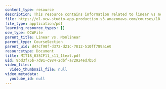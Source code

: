 ```yaml
---
content_type: resource
description: This resource contains information related to linear vs non linear.
file: https://ol-ocw-studio-app-production.s3.amazonaws.com/courses/18-03sc-differential-equations-fall-2011/9bd3f75b7d91c9842dbfa72924ed7b5d_MIT18_03SCF11_s11_1text.pdf
file_type: application/pdf
learning_resource_types: []
ocw_type: OCWFile
parent_title: Linear vs. Nonlinear
parent_type: CourseSection
parent_uid: d47cf90f-d372-d21c-7812-510ff789a1e0
resourcetype: Document
title: MIT18_03SCF11_s11_1text.pdf
uid: 9bd3f75b-7d91-c984-2dbf-a72924ed7b5d
video_files:
  video_thumbnail_file: null
video_metadata:
  youtube_id: null
---
```

